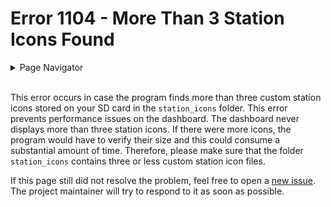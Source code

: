 # Error 1104 - More Than 3 Station Icons Found

<details>
<summary>Page Navigator</summary>
<ul style="list-style: '▶  '"><li><a href="../">Main Page</a></li>
<li><a href="../errors">Error Pages</a></li>
<li><a href="https://github.com/smolinde/iot-dashboard/issues">Other Issues</a></li></ul>
</details><br>

This error occurs in case the program finds more than three custom station icons stored on your SD card in the `station_icons` folder. This error prevents performance issues on the dashboard. The dashboard never displays more than three station icons. If there were more icons, the program would have to verify their size and this could consume a substantial amount of time. Therefore, please make sure that the folder `station_icons` contains three or less custom station icon files.

If this page still did not resolve the problem, feel free to open a [new issue](https://github.com/smolinde/iot-dashboard/issues/new?template=BLANK_ISSUE). The project maintainer will try to respond to it as soon as possible.